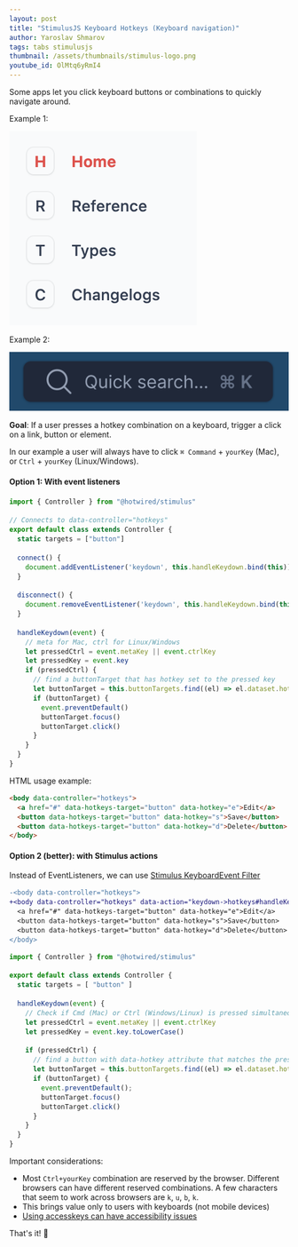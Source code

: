 ```yaml
---
layout: post
title: "StimulusJS Keyboard Hotkeys (Keyboard navigation)"
author: Yaroslav Shmarov
tags: tabs stimulusjs
thumbnail: /assets/thumbnails/stimulus-logo.png
youtube_id: OlMtq6yRmI4
---
```


Some apps let you click keyboard buttons or combinations to quickly navigate around.

Example 1:

![hotkeys-links](/assets/images/hotkeys-links.png)

Example 2:

![hotkeys-search](/assets/images/hotkeys-search.png)

**Goal**: If a user presses a hotkey combination on a keyboard, trigger a click on a link, button or element.

In our example a user will always have to click `⌘ Command` + `yourKey` (Mac), or `Ctrl` + `yourKey` (Linux/Windows).

#### Option 1: With event listeners

```js
import { Controller } from "@hotwired/stimulus"

// Connects to data-controller="hotkeys"
export default class extends Controller {
  static targets = ["button"]

  connect() {
    document.addEventListener('keydown', this.handleKeydown.bind(this))
  }

  disconnect() {
    document.removeEventListener('keydown', this.handleKeydown.bind(this))
  }

  handleKeydown(event) {
    // meta for Mac, ctrl for Linux/Windows
    let pressedCtrl = event.metaKey || event.ctrlKey
    let pressedKey = event.key
    if (pressedCtrl) {
      // find a buttonTarget that has hotkey set to the pressed key
      let buttonTarget = this.buttonTargets.find((el) => el.dataset.hotkey == pressedKey)
      if (buttonTarget) {
        event.preventDefault()
        buttonTarget.focus()
        buttonTarget.click()
      }
    }
  }
}
```

HTML usage example:

```html
<body data-controller="hotkeys">
  <a href="#" data-hotkeys-target="button" data-hotkey="e">Edit</a>
  <button data-hotkeys-target="button" data-hotkey="s">Save</button>
  <button data-hotkeys-target="button" data-hotkey="d">Delete</button>
</body>
```

#### Option 2 (better): with Stimulus actions

Instead of EventListeners, we can use [Stimulus KeyboardEvent Filter](https://stimulus.hotwired.dev/reference/actions#keyboardevent-filter)

```diff
-<body data-controller="hotkeys">
+<body data-controller="hotkeys" data-action="keydown->hotkeys#handleKeydown">
  <a href="#" data-hotkeys-target="button" data-hotkey="e">Edit</a>
  <button data-hotkeys-target="button" data-hotkey="s">Save</button>
  <button data-hotkeys-target="button" data-hotkey="d">Delete</button>
</body>
```

```js
import { Controller } from "@hotwired/stimulus"

export default class extends Controller {
  static targets = [ "button" ]

  handleKeydown(event) {
    // Check if Cmd (Mac) or Ctrl (Windows/Linux) is pressed simultaneously with the key
    let pressedCtrl = event.metaKey || event.ctrlKey
    let pressedKey = event.key.toLowerCase()
    
    if (pressedCtrl) {
      // find a button with data-hotkey attribute that matches the pressed key
      let buttonTarget = this.buttonTargets.find((el) => el.dataset.hotkey == pressedKey)
      if (buttonTarget) {
        event.preventDefault();
        buttonTarget.focus()
        buttonTarget.click()
      }
    }
  }
}
```

Important considerations:

* Most `Ctrl+yourKey` combination are reserved by the browser. Different browsers can have different reserved combinations. A few characters that seem to work across browsers are `k`, `u`, `b`, `k`.
* This brings value only to users with keyboards (not mobile devices)
* [Using accesskeys can have accessibility issues](https://developer.mozilla.org/en-US/docs/Web/HTML/Global_attributes/accesskey)

That's it! 🤠
